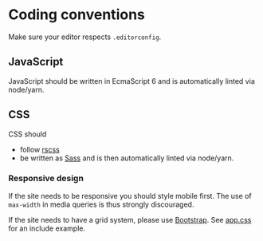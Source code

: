 # Coding conventions

Make sure your editor respects `.editorconfig`.

## JavaScript

JavaScript should be written in EcmaScript 6 and is automatically linted via node/yarn.

## CSS

CSS should

* follow [rscss](http://rscss.io/)
* be written as [Sass](http://sass-lang.com/) and is then automatically linted via node/yarn.

### Responsive design

If the site needs to be responsive you should style mobile first. The use of `max-width` in media queries is thus strongly discouraged.

If the site needs to have a grid system, please use [Bootstrap](https://getbootstrap.com/css/#grid). See [app.css](./resources/assets/styles/app.scss) for an include example.
